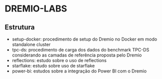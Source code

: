 # DREMIO-LABS

## Estrutura

- setup-docker: procedimento de setup do Dremio no Docker em modo standalone cluster
- tpc-ds: procedimento de carga dos dados do benchmark TPC-DS considerando as camadas de referência proposta pelo Dremio
- reflections: estudo sobre o uso de reflections
- starflake: estudo sobre uso de starflake
- power-bi: estudos sobre a integração do Power BI com o Dremio

